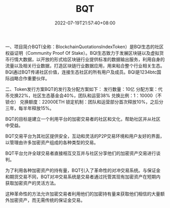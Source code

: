 ﻿---
weight: 
title: "BQT"
description: "BQT(全称：BlockchainQuotationsIndexToken）是BQI生态的社区权益证明（Community Proof Of Stake）"
date: 2022-07-19T21:57:40+08:00
lastmod: 2022-07-19T16:45:40+08:00
draft: false
authors: ["MineW"]
featuredImage: "bqt.webp"
link: "https://bqt.io/"
tags: ["数字代币","BQT"]
categories: ["navigation"]
navigation: ["数字代币"]
lightgallery: true
toc: true
pinned: false
recommend: false
recommend1: false
---
一、项目简介BQT(全称：BlockchainQuotationsIndexToken）是BQI生态的社区权益证明（Community Proof Of Stake）。BQI生态致力于发展区块链以及虚拟货币行情大数据，以开放的形式给区块链行业提供标准的数据输出服务，利用自身的流量以及相关行业数据，打造区块链行业数据应用，用来粘合整个行业相关生态。BQI通过BQT传递社区价值，连接生态社区的所有用户及成员。BQI是1234btc国际战略合作重要伙伴。

二、Token发行方案BQT的发行及分配方案如下：
发行数量：10亿
分配方案：代币兑换22%，社区生态基金会40%，团队和运营38%
兑换比例：1：10000（不锁仓）
兑换额度：22000ETH
锁定机制：团队和运营部分首次释放10%，之后分三年，每半年释放15%。



BQT的目标是建立一个利用平台的加密交易者的社区和文化，帮助社区并从社区中受益。

BQT交易平台为其社区提供安全，互动和灵活的P2P交易环境和用户友好的界面，以管理由许多加密资产组成的各种类型的交易。

BQT平台允许全球交易者直接相互交互并与社区分享他们的加密资产交易进行谈判。

为了利用各种加密资产的持有量，BQT引入了革命性的对冲交易系统。与保证金和期货交易不同，BQT对冲交易系统是交易者通过托管其现有加密资产在短期内获取加密资产的灵活方法。

这种革命性的方法允许加密交易者利用他们的加密持有量来获取他们相信的大量额外加密资产，而无需传统的保证金交易。